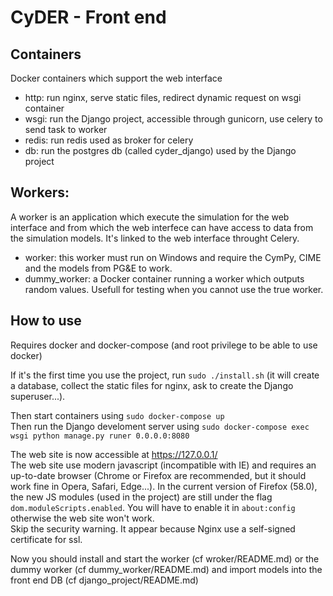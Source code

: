 CyDER - Front end
=================

Containers
----------

Docker containers which support the web interface

- http: run nginx, serve static files, redirect dynamic request on wsgi container
- wsgi: run the Django project, accessible through gunicorn, use celery to send task to worker
- redis: run redis used as broker for celery
- db: run the postgres db (called cyder_django) used by the Django project

Workers:
--------

A worker is an application which execute the simulation for the web interface and from which the web interfece can have access to data from the simulation models.
It's linked to the web interface throught Celery.

- worker: this worker must run on Windows and require the CymPy, CIME and the models from PG&E to work.
- dummy_worker: a Docker container running a worker which outputs random values. Usefull for testing when you cannot use the true worker.


How to use
----------

Requires docker and docker-compose (and root privilege to be able to use docker)

If it's the first time you use the project, run `sudo ./install.sh` (it will create a database, collect the static files for nginx, ask to create the Django superuser...).

Then start containers using `sudo docker-compose up`  
Then run the Django develoment server using `sudo docker-compose exec wsgi python manage.py runer 0.0.0.0:8080`

The web site is now accessible at https://127.0.0.1/  
The web site use modern javascript (incompatible with IE) and requires an up-to-date browser (Chrome or Firefox are recommended, but it should work fine in Opera, Safari, Edge...). In the current version of Firefox (58.0), the new JS modules (used in the project) are still under the flag `dom.moduleScripts.enabled`. You will have to enable it in `about:config` otherwise the web site won't work.  
Skip the security warning. It appear because Nginx use a self-signed certificate for ssl.

Now you should install and start the worker (cf wroker/README.md) or the dummy worker (cf dummy_worker/README.md) and import models into the front end DB (cf django_project/README.md)